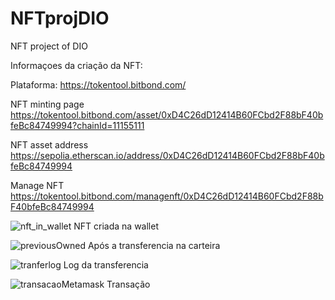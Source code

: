 # NFTprojDIO
NFT project of DIO

Informaçoes da criação da NFT:

Plataforma: https://tokentool.bitbond.com/

NFT minting page
https://tokentool.bitbond.com/asset/0xD4C26dD12414B60FCbd2F88bF40bfeBc84749994?chainId=11155111

NFT asset address
https://sepolia.etherscan.io/address/0xD4C26dD12414B60FCbd2F88bF40bfeBc84749994

Manage NFT
https://tokentool.bitbond.com/managenft/0xD4C26dD12414B60FCbd2F88bF40bfeBc84749994

![nft_in_wallet](https://github.com/user-attachments/assets/35df9ee7-d489-4b96-9497-154bf0cc64e4)
NFT criada na wallet

![previousOwned](https://github.com/user-attachments/assets/09bde626-f1c7-4270-b9fb-300021ff7031)
Após a transferencia na carteira

![tranferlog](https://github.com/user-attachments/assets/442ef31e-c888-4787-9e89-9f82c21cee7b)
Log da transferencia

![transacaoMetamask](https://github.com/user-attachments/assets/41b0f29f-7191-41e9-8f2b-c9ded926272e)
Transação
